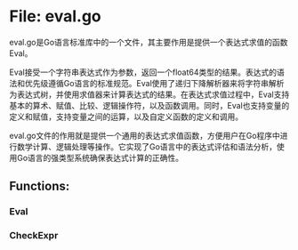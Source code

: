 # File: eval.go

eval.go是Go语言标准库中的一个文件，其主要作用是提供一个表达式求值的函数Eval。

Eval接受一个字符串表达式作为参数，返回一个float64类型的结果。表达式的语法和优先级遵循Go语言的标准规范。Eval使用了递归下降解析器来将字符串解析为表达式树，并使用求值器来计算表达式的结果。在表达式求值过程中，Eval支持基本的算术、赋值、比较、逻辑操作符，以及函数调用。同时，Eval也支持变量的定义和赋值，支持变量之间的运算，以及自定义函数的定义和调用。

eval.go文件的作用就是提供一个通用的表达式求值函数，方便用户在Go程序中进行数学计算、逻辑处理等操作。它实现了Go语言中的表达式评估和语法分析，使用Go语言的强类型系统确保表达式计算的正确性。

## Functions:

### Eval





### CheckExpr





